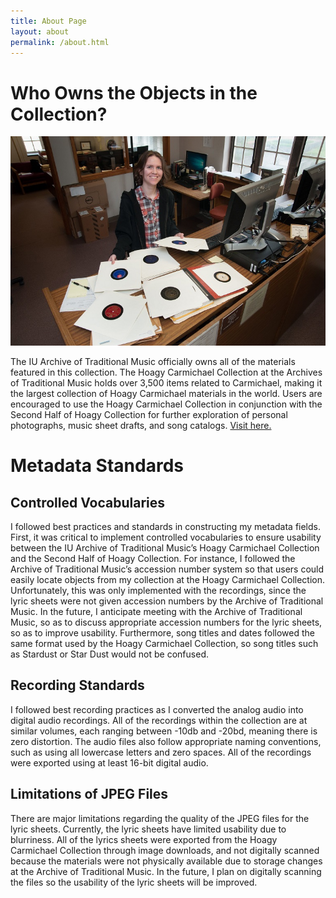 ```yaml
---
title: About Page
layout: about
permalink: /about.html
---
```

# Who Owns the Objects in the Collection?

![atm](/atm.jpg)

The IU Archive of Traditional Music officially owns all of the materials featured in this collection. The Hoagy Carmichael Collection at the Archives of Traditional Music holds over 3,500 items related to Carmichael, making it the largest collection of Hoagy Carmichael materials in the world. Users are encouraged to use the Hoagy Carmichael Collection in conjunction with the Second Half of Hoagy Collection for further exploration of personal photographs, music sheet drafts, and song catalogs. [Visit here.](https://libraries.indiana.edu/carmichael) 
# Metadata Standards
## Controlled Vocabularies
I followed best practices and standards in constructing my metadata fields. First, it was critical to implement controlled vocabularies to ensure usability between the IU Archive of Traditional Music’s Hoagy Carmichael Collection and the Second Half of Hoagy Collection. For instance, I followed the Archive of Traditional Music’s accession number system so that users could easily locate objects from my collection at the Hoagy Carmichael Collection. Unfortunately, this was only implemented with the recordings, since the lyric sheets were not given accession numbers by the Archive of Traditional Music. In the future, I anticipate meeting with the Archive of Traditional Music, so as to discuss appropriate accession numbers for the lyric sheets, so as to improve usability. Furthermore, song titles and dates followed the same format used by the Hoagy Carmichael Collection, so song titles such as Stardust or Star Dust would not be confused.
## Recording Standards
I followed best recording practices as I converted the analog audio into digital audio recordings. All of the recordings within the collection are at similar volumes, each ranging between -10db and -20bd, meaning there is zero distortion. The audio files also follow appropriate naming conventions, such as using all lowercase letters and zero spaces. All of the recordings were exported using at least 16-bit digital audio.
## Limitations of JPEG Files
There are major limitations regarding the quality of the JPEG files for the lyric sheets. Currently, the lyric sheets have limited usability due to blurriness. All of the lyrics sheets were exported from the Hoagy Carmichael Collection through image downloads, and not digitally scanned because the materials were not physically available due to storage changes at the Archive of Traditional Music. In the future, I plan on digitally scanning the files so the usability of the lyric sheets will be improved.